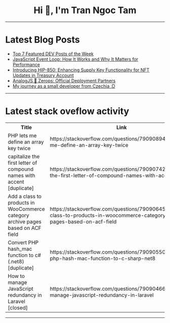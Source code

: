 <h1 align="center">Hi 👋, I'm Tran Ngoc Tam</h1>

---

# Latest Blog Posts 
<!-- BLOG-POST-LIST:START -->
- [Top 7 Featured DEV Posts of the Week](https://dev.to/devteam/top-7-featured-dev-posts-of-the-week-2mf)
- [JavaScript Event Loop: How It Works and Why It Matters for Performance](https://dev.to/shafayeat/javascript-event-loop-how-it-works-and-why-it-matters-for-performance-2am6)
- [Introducing HIP-850: Enhancing Supply Key Functionality for NFT Updates in Treasury Account](https://dev.to/hedera/introducing-hip-850-enhancing-supply-key-functionality-for-nft-updates-in-treasury-account-2di5)
- [AnalogJS 🤝 Zerops: Official Deployment Partners](https://dev.to/analogjs/analogjs-zerops-official-deployment-partners-1ml0)
- [My journey as a small developer from Czechia :D](https://dev.to/20player11/my-journey-as-a-small-developer-from-czechia-d-55hc)
<!-- BLOG-POST-LIST:END -->

---

# Latest stack oveflow activity
<table>
  <tr><th>Title</th><th>Link</th></tr>
  <!-- STACKOVERFLOW:START --><tr><td>PHP lets me define an array key twice</td><td>https://stackoverflow.com/questions/79090894/php-lets-me-define-an-array-key-twice</td></tr><tr><td>capitalize the first letter of compound names with accent [duplicate]</td><td>https://stackoverflow.com/questions/79090742/capitalize-the-first-letter-of-compound-names-with-accent</td></tr><tr><td>Add a class to products in WooCommerce category archive pages based on ACF field</td><td>https://stackoverflow.com/questions/79090645/add-a-class-to-products-in-woocommerce-category-archive-pages-based-on-acf-field</td></tr><tr><td>Convert PHP hash_mac function to c# &lpar;.net8&rpar; [duplicate]</td><td>https://stackoverflow.com/questions/79090550/convert-php-hash-mac-function-to-c-sharp-net8</td></tr><tr><td>How to manage JavaScript redundancy in Laravel [closed]</td><td>https://stackoverflow.com/questions/79090466/how-to-manage-javascript-redundancy-in-laravel</td></tr><!-- STACKOVERFLOW:END -->
</table>

---


